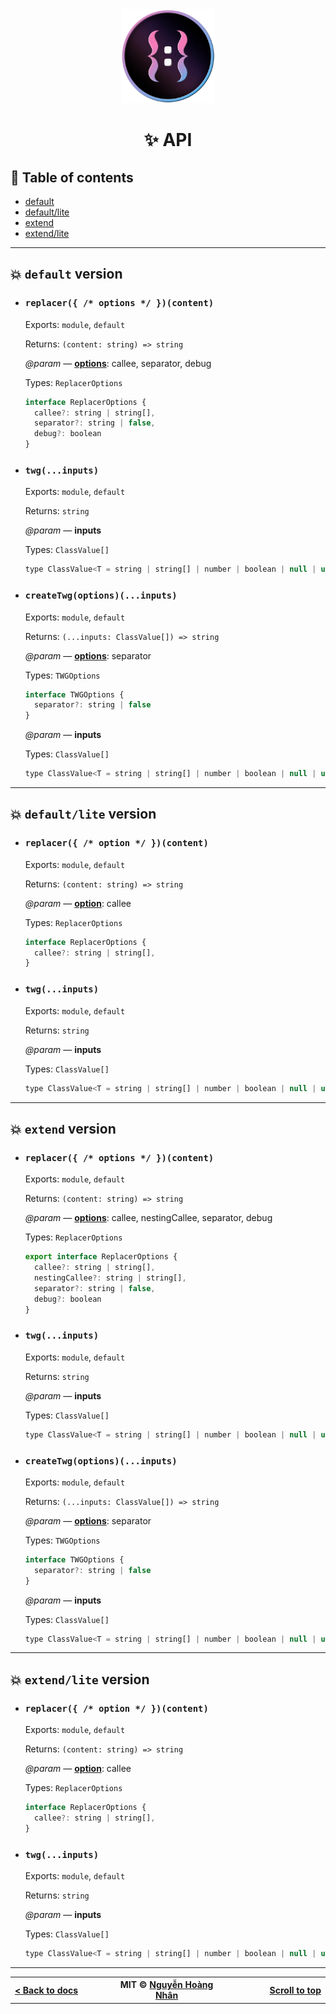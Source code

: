 <div align="center">
  <img src="../public/twg_logo.webp" alt="twg logo" width="150px" height="150px">
</div>

<h1 align="center">✨ API</h1>

## 📌 Table of contents

- [default](#-default-version)
- [default/lite](#-defaultlite-version)
- [extend](#-default-version)
- [extend/lite](#-default-version)

---

## 💥 `default` version

- ### `replacer({ /* options */ })(content)`

  Exports: `module`, `default`

  Returns: `(content: string) => string`

  _@param_ — **[options](../docs/options.md#replacer-options)**: callee, separator, debug

  Types: `ReplacerOptions`

  ```js
  interface ReplacerOptions {
    callee?: string | string[],
    separator?: string | false,
    debug?: boolean
  }
  ```

- ### `twg(...inputs)`

  Exports: `module`, `default`

  Returns: `string`

  _@param_ — **inputs**

  Types: `ClassValue[]`

  ```js
  type ClassValue<T = string | string[] | number | boolean | null | undefined> = T | T[] | Record<string, unknown>
  ```

- ### `createTwg(options)(...inputs)`

  Exports: `module`, `default`

  Returns: `(...inputs: ClassValue[]) => string`

  _@param_ — **[options](../docs/options.md#createtwg-options)**: separator

  Types: `TWGOptions`

  ```js
  interface TWGOptions {
    separator?: string | false
  }
  ```

  _@param_ — **inputs**

  Types: `ClassValue[]`

  ```js
  type ClassValue<T = string | string[] | number | boolean | null | undefined> = T | T[] | Record<string, unknown>
  ```

---

## 💥 `default/lite` version

- ### `replacer({ /* option */ })(content)`

  Exports: `module`, `default`

  Returns: `(content: string) => string`

  _@param_ — **[option](../docs/options.md#replacer-options)**: callee

  Types: `ReplacerOptions`

  ```js
  interface ReplacerOptions {
    callee?: string | string[],
  }
  ```

- ### `twg(...inputs)`

  Exports: `module`, `default`

  Returns: `string`

  _@param_ — **inputs**

  Types: `ClassValue[]`

  ```js
  type ClassValue<T = string | string[] | number | boolean | null | undefined> = T | T[] | Record<string, unknown>
  ```

---

## 💥 `extend` version

- ### `replacer({ /* options */ })(content)`

  Exports: `module`, `default`

  Returns: `(content: string) => string`

  _@param_ — **[options](../docs/options.md#replacer-options)**: callee, nestingCallee, separator, debug

  Types: `ReplacerOptions`

  ```js
  export interface ReplacerOptions {
    callee?: string | string[],
    nestingCallee?: string | string[],
    separator?: string | false,
    debug?: boolean
  }
  ```

- ### `twg(...inputs)`

  Exports: `module`, `default`

  Returns: `string`

  _@param_ — **inputs**

  Types: `ClassValue[]`

  ```js
  type ClassValue<T = string | string[] | number | boolean | null | undefined> = T | T[] | Record<string, unknown>
  ```

- ### `createTwg(options)(...inputs)`

  Exports: `module`, `default`

  Returns: `(...inputs: ClassValue[]) => string`

  _@param_ — **[options](../docs/options.md#createtwg-options)**: separator

  Types: `TWGOptions`

  ```js
  interface TWGOptions {
    separator?: string | false
  }
  ```

  _@param_ — **inputs**

  Types: `ClassValue[]`

  ```js
  type ClassValue<T = string | string[] | number | boolean | null | undefined> = T | T[] | Record<string, unknown>
  ```

---

## 💥 `extend/lite` version

- ### `replacer({ /* option */ })(content)`

  Exports: `module`, `default`

  Returns: `(content: string) => string`

  _@param_ — **[option](../docs/options.md#replacer-options)**: callee

  Types: `ReplacerOptions`

  ```js
  interface ReplacerOptions {
    callee?: string | string[],
  }
  ```

- ### `twg(...inputs)`

  Exports: `module`, `default`

  Returns: `string`

  _@param_ — **inputs**

  Types: `ClassValue[]`

  ```js
  type ClassValue<T = string | string[] | number | boolean | null | undefined> = T | T[] | Record<string, unknown>
  ```

---

<div align="center" width="100%">
  <table>
    <tr>
      <th width="500px">
        <div align="start">
          <a href="../docs/README.md">< Back to docs</a>
        </div>
      </th>
      <th width="500px">
        <div align="center">
          MIT © <a href="https://github.com/hoangnhan2ka3">Nguyễn Hoàng Nhân</a>
        </div>
      </th>
      <th width="500px">
        <div align="end">
          <a href="#-api">Scroll to top</a>
        </div>
      </th>
    </tr>
  </table>
</div>
